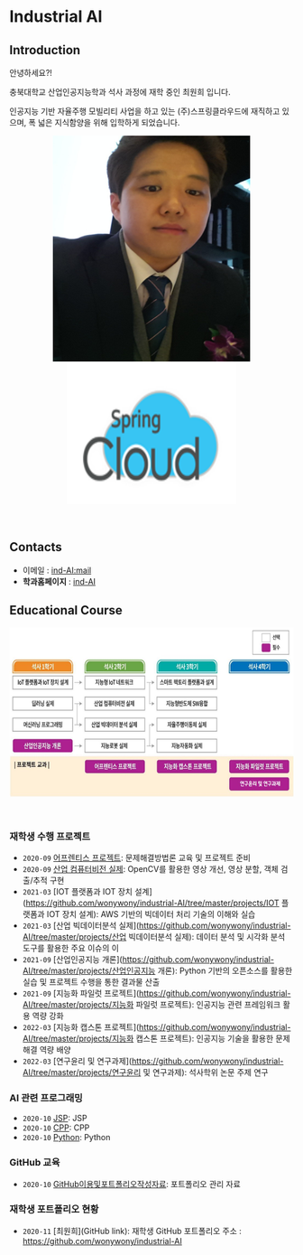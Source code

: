 # **Industrial AI** 

## Introduction

안녕하세요?!

충북대학교 산업인공지능학과 석사 과정에 재학 중인 최원희 입니다.

인공지능 기반 자율주행 모빌리티 사업을 하고 있는 (주)스프링클라우드에 재직하고 있으며, 
폭 넓은 지식함양을 위해 입학하게 되었습니다.

<p align="center">
  
<img src="./images/choiwonhee.jpg"  width="350" height="400">
<img src="./images/spring.png"  width="300" height="250">
</p>
</br>


## Contacts

- 이메일 : [ind-AI:mail](mailto:indai.cbnu.ac.kr)
- **학과홈페이지** : [ind-AI](https://github.com/industrial-AI)

## Educational Course

<p align="center">
  
<img src="./images/EdCoourse.JPG"  width="640" height="300">

</p>
</br>

### 재학생 수행 프로젝트

- `2020-09` [어프렌티스 프로젝트](https://github.com/wonywony/industrial-AI/tree/master/projects/어프렌티스-프로젝트): 문제해결방법론 교육 및 프로젝트 준비
- `2020-09` [산업 컴퓨터비전 실제](https://github.com/wonywony/industrial-AI/tree/master/projects/산업-컴퓨터비전-실제): OpenCV를 활용한 영상 개선, 영상 분할, 객체 검출/추적 구현 
- `2021-03` [IOT 플랫폼과 IOT 장치 설계](https://github.com/wonywony/industrial-AI/tree/master/projects/IOT 플랫폼과 IOT 장치 설계): AWS 기반의 빅데이터 처리 기술의 이해와 실습
- `2021-03` [산업 빅데이터분석 실제](https://github.com/wonywony/industrial-AI/tree/master/projects/산업 빅데이터분석 실제): 데이터 분석 및 시각화 분석 도구를 활용한 주요 이슈의 이
- `2021-09` [산업인공지능 개론](https://github.com/wonywony/industrial-AI/tree/master/projects/산업인공지능 개론): Python 기반의 오픈소스를 활용한 실습 및 프로젝트 수행을 통한 결과물 산출
- `2021-09` [지능화 파일럿 프로젝트](https://github.com/wonywony/industrial-AI/tree/master/projects/지능화 파일럿 프로젝트): 인공지능 관련 프레임워크 활용 역량 강화
- `2022-03` [지능화 캡스톤 프로젝트](https://github.com/wonywony/industrial-AI/tree/master/projects/지능화 캡스톤 프로젝트): 인공지능 기술을 활용한 문제해결 역량 배양
- `2022-03` [연구윤리 및 연구과제](https://github.com/wonywony/industrial-AI/tree/master/projects/연구윤리 및 연구과제): 석사학위 논문 주제 연구   

### AI 관련 프로그래밍

- `2020-10` [JSP](https://github.com/wonywony/industrial-AI/tree/master/programming/JSP): JSP
- `2020-10` [CPP](https://github.com/wonywony/industrial-AI/tree/master/programming/CPP): CPP
- `2020-10` [Python](https://github.com/wonywony/industrial-AI/tree/master/programming/Python): Python

### GitHub 교육

- `2020-10` [GitHub이용및포트폴리오작성자료](https://github.com/Bessesian/industrial-AI/tree/master/Education): 포트폴리오 관리 자료

### 재학생 포트폴리오 현황

- `2020-11` [최원희](GitHub link): 재학생 GitHub 포트폴리오 주소 : https://github.com/wonywony/industrial-AI


